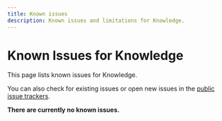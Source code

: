 ```yaml
---
title: Known issues
description: Known issues and limitations for Knowledge.
---
```


# Known Issues for Knowledge

This page lists known issues for Knowledge.

You can also check for existing issues or open new issues in the [public issue trackers](https://github.com/animeshon/issue-tracker).

**There are currently no known issues.**
